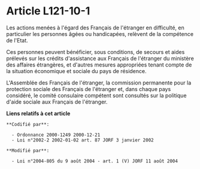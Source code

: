 # Article L121-10-1

Les actions menées à l'égard des Français de l'étranger en difficulté, en particulier les personnes âgées ou handicapées,
relèvent de la compétence de l'Etat.

Ces personnes peuvent bénéficier, sous conditions, de secours et aides prélevés sur les crédits d'assistance aux Français de
l'étranger du ministère des affaires étrangères, et d'autres mesures appropriées tenant compte de la situation économique et
sociale du pays de résidence.

L'Assemblée des Français de l'étranger, la commission permanente pour la protection sociale des Français de l'étranger et,
dans chaque pays considéré, le comité consulaire compétent sont consultés sur la politique d'aide sociale aux Français de
l'étranger.

**Liens relatifs à cet article**

	**Codifié par**:

	  - Ordonnance 2000-1249 2000-12-21
	  - Loi n°2002-2 2002-01-02 art. 87 JORF 3 janvier 2002

	**Modifié par**:

	  - Loi n°2004-805 du 9 août 2004 - art. 1 (V) JORF 11 août 2004
